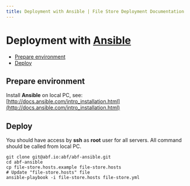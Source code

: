 ```yaml
---
title: Deployment with Ansible | File Store Deployment Documentation
---
```


# Deployment with [Ansible](http://www.ansible.com)

* [Prepare environment](#prepare-environment)
* [Deploy](#deploy)

## Prepare environment

Install __Ansible__ on local PC, see: [http://docs.ansible.com/intro_installation.html](http://docs.ansible.com/intro_installation.html)

## Deploy

You should have access by **ssh** as **root** user for all servers.
All command should be called from local PC.

    git clone git@abf.io:abf/abf-ansible.git
    cd abf-ansible
    cp file-store.hosts.example file-store.hosts
    # Update "file-store.hosts" file
    ansible-playbook -i file-store.hosts file-store.yml
